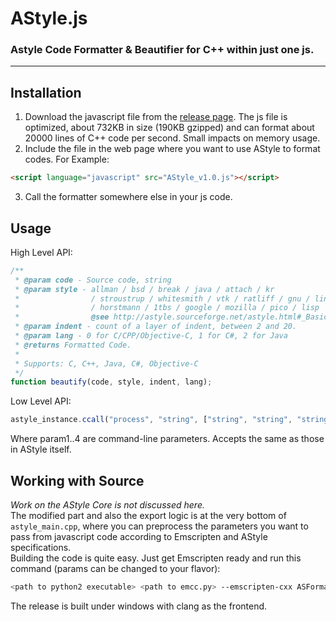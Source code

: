 # AStyle.js
### Astyle Code Formatter & Beautifier for C++ within just one js.
-----

## Installation
1. Download the javascript file from the [release page](https://github.com/strongrex2001/AStyle.js/releases). The js file is optimized, about 732KB in size (190KB gzipped) and can format about 20000 lines of C++ code per second. Small impacts on memory usage.  
2. Include the file in the web page where you want to use AStyle to format codes. For Example:  
```html
<script language="javascript" src="AStyle_v1.0.js"></script>
```  
3. Call the formatter somewhere else in your js code.  

## Usage
High Level API:  
```javascript
/**
 * @param code - Source code, string
 * @param style - allman / bsd / break / java / attach / kr
 *                / stroustrup / whitesmith / vtk / ratliff / gnu / linux
 *                / horstmann / 1tbs / google / mozilla / pico / lisp
 *                @see http://astyle.sourceforge.net/astyle.html#_Basic_Brace_Styles
 * @param indent - count of a layer of indent, between 2 and 20.
 * @param lang - 0 for C/CPP/Objective-C, 1 for C#, 2 for Java
 * @returns Formatted Code.
 *
 * Supports: C, C++, Java, C#, Objective-C
 */
function beautify(code, style, indent, lang);
```  
Low Level API:  
```javascript
astyle_instance.ccall("process", "string", ["string", "string", "string", "string"], [param1, param2, param3, param4])
```  
Where param1..4 are command-line parameters. Accepts the same as those in AStyle itself.  

## Working with Source
*Work on the AStyle Core is not discussed here.*  
The modified part and also the export logic is at the very bottom of `astyle_main.cpp`, where you can preprocess the parameters you want to pass from javascript code according to Emscripten and AStyle specifications.  
Building the code is quite easy. Just get Emscripten ready and run this command (params can be changed to your flavor):  
```bash
<path to python2 executable> <path to emcc.py> --emscripten-cxx ASFormatter.cpp ASLocalizer.cpp ASResource.cpp astyle_main.cpp ASBeautifier.cpp ASEnhancer.cpp -std=c++11 -O3 -s INLINING_LIMIT=1 --memory-init-file 0 -s MODULARIZE=1 -s EXPORT_NAME='AStyle'
```  
The release is built under windows with clang as the frontend.  
